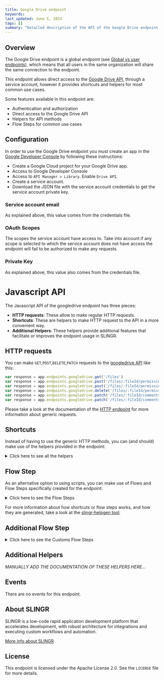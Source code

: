 ```yaml
---
title: Google Drive endpoint
keywords: 
last_updated: June 5, 2023
tags: []
summary: "Detailed description of the API of the Google Drive endpoint."
---
```


## Overview

The Google Drive endpoint is a global endpoint (see [Global vs user endpoints](app-development-model-endpoints.html#global-vs-user-endpoints)),
which means that all users in the same organization will share the same connection to the endpoint.

This endpoint allows direct access to the [Google Drive API](https://developers.google.com/drive/api/reference/rest/v3),
through a service account, however it provides shortcuts and helpers for most common use cases.

Some features available in this endpoint are:

- Authentication and authorization
- Direct access to the Google Drive API
- Helpers for API methods
- Flow Steps for common use cases

## Configuration

In order to use the Google Drive endpoint you must create an app in the [Google Developer Console](https://console.developers.google.com)
by following these instructions:

- Create a Google Cloud project for your Google Drive app.
- Access to Google Developer Console
- Access to `API Manager > Library`. Enable `Drive API`.
- Create a service account.
- Download the JSON file with the service account credentials to get the service account private key.

### Service account email

As explained above, this value comes from the credentials file.

### OAuth Scopes

The scopes the service account have access to. Take into account if any scope is selected to which the service account does not have access the endpoint will fail to be authorized to make any requests.

### Private Key

As explained above, this value also comes from the credentials file.

# Javascript API

The Javascript API of the googledrive endpoint has three pieces:

- **HTTP requests**: These allow to make regular HTTP requests.
- **Shortcuts**: These are helpers to make HTTP request to the API in a more convenient way.
- **Additional Helpers**: These helpers provide additional features that facilitate or improves the endpoint usage in SLINGR.

## HTTP requests
You can make `GET`,`POST`,`DELETE`,`PATCH` requests to the [googledrive API](API_URL_HERE) like this:
```javascript
var response = app.endpoints.googledrive.get('/files')
var response = app.endpoints.googledrive.post('/files/:fileId/permissions', body)
var response = app.endpoints.googledrive.post('/files/:fileId/permissions')
var response = app.endpoints.googledrive.delete('/files/:fileId/permissions/:permissionId')
var response = app.endpoints.googledrive.patch('/files/:fileId/comments/:commentId', body)
var response = app.endpoints.googledrive.patch('/files/:fileId/comments/:commentId')
```

Please take a look at the documentation of the [HTTP endpoint](https://github.com/slingr-stack/http-endpoint#javascript-api)
for more information about generic requests.

## Shortcuts

Instead of having to use the generic HTTP methods, you can (and should) make use of the helpers provided in the endpoint:
<details>
    <summary>Click here to see all the helpers</summary>

<br>

* API URL: '/about'
* HTTP Method: 'GET'
* More info: https://developers.google.com/drive/api/reference/rest/v3
```javascript
app.endpoints.googledrive.about.get()
```
---
* API URL: '/changes'
* HTTP Method: 'GET'
* More info: https://developers.google.com/drive/api/reference/rest/v3
```javascript
app.endpoints.googledrive.changes.get()
```
---
* API URL: '/changes/startPageToken'
* HTTP Method: 'GET'
* More info: https://developers.google.com/drive/api/reference/rest/v3
```javascript
app.endpoints.googledrive.changes.startPageToken.get()
```
---
* API URL: '/files/:fileId/comments'
* HTTP Method: 'GET'
* More info: https://developers.google.com/drive/api/reference/rest/v3
```javascript
app.endpoints.googledrive.files.comments.get()
```
---
* API URL: '/files/:fileId/comments/:commentId'
* HTTP Method: 'GET'
* More info: https://developers.google.com/drive/api/reference/rest/v3
```javascript
app.endpoints.googledrive.files.comments.get(fileId)
```
---
* API URL: '/drives'
* HTTP Method: 'GET'
* More info: https://developers.google.com/drive/api/reference/rest/v3
```javascript
app.endpoints.googledrive.drives.get()
```
---
* API URL: '/drives/:driveId'
* HTTP Method: 'GET'
* More info: https://developers.google.com/drive/api/reference/rest/v3
```javascript
app.endpoints.googledrive.drives.get()
```
---
* API URL: '/files/:fileId/export'
* HTTP Method: 'GET'
* More info: https://developers.google.com/drive/api/reference/rest/v3
```javascript
app.endpoints.googledrive.files.export.get(fileId)
```
---
* API URL: '/files/generateIds'
* HTTP Method: 'GET'
* More info: https://developers.google.com/drive/api/reference/rest/v3
```javascript
app.endpoints.googledrive.files.generateIds.get()
```
---
* API URL: '/files'
* HTTP Method: 'GET'
* More info: https://developers.google.com/drive/api/reference/rest/v3
```javascript
app.endpoints.googledrive.files.get()
```
---
* API URL: '/files/:fileId'
* HTTP Method: 'GET'
* More info: https://developers.google.com/drive/api/reference/rest/v3
```javascript
app.endpoints.googledrive.files.get()
```
---
* API URL: '/files/:fileId/listLabels'
* HTTP Method: 'GET'
* More info: https://developers.google.com/drive/api/reference/rest/v3
```javascript
app.endpoints.googledrive.files.listLabels.get(fileId)
```
---
* API URL: '/files/:fileId/permissions'
* HTTP Method: 'GET'
* More info: https://developers.google.com/drive/api/reference/rest/v3
```javascript
app.endpoints.googledrive.files.permissions.get()
```
---
* API URL: '/files/:fileId/permissions/:permissionId'
* HTTP Method: 'GET'
* More info: https://developers.google.com/drive/api/reference/rest/v3
```javascript
app.endpoints.googledrive.files.permissions.get(fileId)
```
---
* API URL: '/files/:fileId/comments/:commentId/replies'
* HTTP Method: 'GET'
* More info: https://developers.google.com/drive/api/reference/rest/v3
```javascript
app.endpoints.googledrive.files.comments.replies.get(fileId)
```
---
* API URL: '/files/:fileId/comments/:commentId/replies/:replyId'
* HTTP Method: 'GET'
* More info: https://developers.google.com/drive/api/reference/rest/v3
```javascript
app.endpoints.googledrive.files.comments.replies.get(fileId, commentId)
```
---
* API URL: '/files/:fileId/revisions'
* HTTP Method: 'GET'
* More info: https://developers.google.com/drive/api/reference/rest/v3
```javascript
app.endpoints.googledrive.files.revisions.get()
```
---
* API URL: '/files/:fileId/revisions/:revisionId'
* HTTP Method: 'GET'
* More info: https://developers.google.com/drive/api/reference/rest/v3
```javascript
app.endpoints.googledrive.files.revisions.get(fileId)
```
---
* API URL: '/channels/stop'
* HTTP Method: 'POST'
* More info: https://developers.google.com/drive/api/reference/rest/v3
```javascript
app.endpoints.googledrive.channels.stop.post(body)
```
---
* API URL: '/changes/watch'
* HTTP Method: 'POST'
* More info: https://developers.google.com/drive/api/reference/rest/v3
```javascript
app.endpoints.googledrive.changes.watch.post(body)
```
---
* API URL: '/files/:fileId/comments'
* HTTP Method: 'POST'
* More info: https://developers.google.com/drive/api/reference/rest/v3
```javascript
app.endpoints.googledrive.files.comments.post(fileId, body)
```
---
* API URL: '/drives'
* HTTP Method: 'POST'
* More info: https://developers.google.com/drive/api/reference/rest/v3
```javascript
app.endpoints.googledrive.drives.post(body)
```
---
* API URL: '/drives/:driveId/hide'
* HTTP Method: 'POST'
* More info: https://developers.google.com/drive/api/reference/rest/v3
```javascript
app.endpoints.googledrive.drives.hide.post(driveId, body)
```
---
* API URL: '/drives/:driveId/unhide'
* HTTP Method: 'POST'
* More info: https://developers.google.com/drive/api/reference/rest/v3
```javascript
app.endpoints.googledrive.drives.unhide.post(driveId, body)
```
---
* API URL: '/files/:fileId/copy'
* HTTP Method: 'POST'
* More info: https://developers.google.com/drive/api/reference/rest/v3
```javascript
app.endpoints.googledrive.files.copy.post(fileId, body)
```
---
* API URL: '/files'
* HTTP Method: 'POST'
* More info: https://developers.google.com/drive/api/reference/rest/v3
```javascript
app.endpoints.googledrive.files.post(body)
```
---
* API URL: '/files/:fileId/modifyLabels'
* HTTP Method: 'POST'
* More info: https://developers.google.com/drive/api/reference/rest/v3
```javascript
app.endpoints.googledrive.files.modifyLabels.post(fileId, body)
```
---
* API URL: '/files/:fileId/watch'
* HTTP Method: 'POST'
* More info: https://developers.google.com/drive/api/reference/rest/v3
```javascript
app.endpoints.googledrive.files.watch.post(fileId, body)
```
---
* API URL: '/files/:fileId/permissions'
* HTTP Method: 'POST'
* More info: https://developers.google.com/drive/api/reference/rest/v3
```javascript
app.endpoints.googledrive.files.permissions.post(fileId, body)
```
---
* API URL: '/files/:fileId/comments/:commentId/replies'
* HTTP Method: 'POST'
* More info: https://developers.google.com/drive/api/reference/rest/v3
```javascript
app.endpoints.googledrive.files.comments.replies.post(fileId, commentId, body)
```
---
* API URL: '/files/:fileId/comments/:commentId'
* HTTP Method: 'DELETE'
* More info: https://developers.google.com/drive/api/reference/rest/v3
```javascript
app.endpoints.googledrive.files.comments.delete(fileId, commentId)
```
---
* API URL: '/drives/:driveId'
* HTTP Method: 'DELETE'
* More info: https://developers.google.com/drive/api/reference/rest/v3
```javascript
app.endpoints.googledrive.drives.delete(driveId)
```
---
* API URL: '/files/:fileId'
* HTTP Method: 'DELETE'
* More info: https://developers.google.com/drive/api/reference/rest/v3
```javascript
app.endpoints.googledrive.files.delete(fileId)
```
---
* API URL: '/files/trash'
* HTTP Method: 'DELETE'
* More info: https://developers.google.com/drive/api/reference/rest/v3
```javascript
app.endpoints.googledrive.files.trash.delete()
```
---
* API URL: '/files/:fileId/permissions/:permissionId'
* HTTP Method: 'DELETE'
* More info: https://developers.google.com/drive/api/reference/rest/v3
```javascript
app.endpoints.googledrive.files.permissions.delete(fileId, permissionId)
```
---
* API URL: '/files/:fileId/comments/:commentId/replies/:replyId'
* HTTP Method: 'DELETE'
* More info: https://developers.google.com/drive/api/reference/rest/v3
```javascript
app.endpoints.googledrive.files.comments.replies.delete(fileId, commentId, replyId)
```
---
* API URL: '/files/:fileId/revisions/:revisionId'
* HTTP Method: 'DELETE'
* More info: https://developers.google.com/drive/api/reference/rest/v3
```javascript
app.endpoints.googledrive.files.revisions.delete(fileId, revisionId)
```
---
* API URL: '/files/:fileId/comments/:commentId'
* HTTP Method: 'PATCH'
* More info: https://developers.google.com/drive/api/reference/rest/v3
```javascript
app.endpoints.googledrive.files.comments.patch(fileId, commentId, body)
```
---
* API URL: '/drives/:driveId'
* HTTP Method: 'PATCH'
* More info: https://developers.google.com/drive/api/reference/rest/v3
```javascript
app.endpoints.googledrive.drives.patch(driveId, body)
```
---
* API URL: '/files/:fileId'
* HTTP Method: 'PATCH'
* More info: https://developers.google.com/drive/api/reference/rest/v3
```javascript
app.endpoints.googledrive.files.patch(fileId, body)
```
---
* API URL: '/files/:fileId/permissions/:permissionId'
* HTTP Method: 'PATCH'
* More info: https://developers.google.com/drive/api/reference/rest/v3
```javascript
app.endpoints.googledrive.files.permissions.patch(fileId, permissionId, body)
```
---
* API URL: '/files/:fileId/comments/:commentId/replies/:replyId'
* HTTP Method: 'PATCH'
* More info: https://developers.google.com/drive/api/reference/rest/v3
```javascript
app.endpoints.googledrive.files.comments.replies.patch(fileId, commentId, replyId, body)
```
---
* API URL: '/files/:fileId/revisions/:revisionId'
* HTTP Method: 'PATCH'
* More info: https://developers.google.com/drive/api/reference/rest/v3
```javascript
app.endpoints.googledrive.files.revisions.patch(fileId, revisionId, body)
```
---

</details>

## Flow Step

As an alternative option to using scripts, you can make use of Flows and Flow Steps specifically created for the endpoint:
<details>
    <summary>Click here to see the Flow Steps</summary>

<br>



### Generic Flow Step

Generic flow step for full use of the entire endpoint and its services.

<h3>Inputs</h3>

<table>
    <thead>
    <tr>
        <th>Label</th>
        <th>Type</th>
        <th>Required</th>
        <th>Default</th>
        <th>Visibility</th>
        <th>Description</th>
    </tr>
    </thead>
    <tbody>
    <tr>
        <td>URL (Method)</td>
        <td>choice</td>
        <td>yes</td>
        <td> - </td>
        <td>Always</td>
        <td>
            This is the http method to be used against the endpoint. <br>
            Possible values are: <br>
            <i><strong>GET,POST,DELETE,PATCH</strong></i>
        </td>
    </tr>
    <tr>
        <td>URL (Path)</td>
        <td>choice</td>
        <td>yes</td>
        <td> - </td>
        <td>Always</td>
        <td>
            The url to which this endpoint will send the request. This is the exact service to which the http request will be made. <br>
            Possible values are: <br>
            <i><strong>/about<br>/changes<br>/changes/startPageToken<br>/files/{fileId}/comments<br>/files/{fileId}/comments/{commentId}<br>/drives<br>/drives/{driveId}<br>/files/{fileId}/export<br>/files/generateIds<br>/files<br>/files/{fileId}<br>/files/{fileId}/listLabels<br>/files/{fileId}/permissions<br>/files/{fileId}/permissions/{permissionId}<br>/files/{fileId}/comments/{commentId}/replies<br>/files/{fileId}/comments/{commentId}/replies/{replyId}<br>/files/{fileId}/revisions<br>/files/{fileId}/revisions/{revisionId}<br>/channels/stop<br>/changes/watch<br>/files/{fileId}/comments<br>/drives<br>/drives/{driveId}/hide<br>/drives/{driveId}/unhide<br>/files/{fileId}/copy<br>/files<br>/files/{fileId}/modifyLabels<br>/files/{fileId}/watch<br>/files/{fileId}/permissions<br>/files/{fileId}/comments/{commentId}/replies<br>/files/{fileId}/comments/{commentId}<br>/drives/{driveId}<br>/files/{fileId}<br>/files/trash<br>/files/{fileId}/permissions/{permissionId}<br>/files/{fileId}/comments/{commentId}/replies/{replyId}<br>/files/{fileId}/revisions/{revisionId}<br>/files/{fileId}/comments/{commentId}<br>/drives/{driveId}<br>/files/{fileId}<br>/files/{fileId}/permissions/{permissionId}<br>/files/{fileId}/comments/{commentId}/replies/{replyId}<br>/files/{fileId}/revisions/{revisionId}<br></strong></i>
        </td>
    </tr>
    <tr>
        <td>Headers</td>
        <td>keyValue</td>
        <td>no</td>
        <td> - </td>
        <td>Always</td>
        <td>
            Used when you want to have a custom http header for the request.
        </td>
    </tr>
    <tr>
        <td>Query Params</td>
        <td>keyValue</td>
        <td>no</td>
        <td> - </td>
        <td>Always</td>
        <td>
            Used when you want to have a custom query params for the http call.
        </td>
    </tr>
    <tr>
        <td>Body</td>
        <td>json</td>
        <td>no</td>
        <td> - </td>
        <td>Always</td>
        <td>
            A payload of data can be sent to the server in the body of the request.
        </td>
    </tr>
    <tr>
        <td>Override Settings</td>
        <td>boolean</td>
        <td>no</td>
        <td> false </td>
        <td>Always</td>
        <td></td>
    </tr>
    <tr>
        <td>Follow Redirect</td>
        <td>boolean</td>
        <td>no</td>
        <td> false </td>
        <td> overrideSettings </td>
        <td>Indicates that the resource has to be downloaded into a file instead of returning it in the response.</td>
    </tr>
    <tr>
        <td>Download</td>
        <td>boolean</td>
        <td>no</td>
        <td> false </td>
        <td> overrideSettings </td>
        <td>If true the method won't return until the file has been downloaded, and it will return all the information of the file.</td>
    </tr>
    <tr>
        <td>File name</td>
        <td>text</td>
        <td>no</td>
        <td></td>
        <td> overrideSettings </td>
        <td>If provided, the file will be stored with this name. If empty the file name will be calculated from the URL.</td>
    </tr>
    <tr>
        <td>Full response</td>
        <td> boolean </td>
        <td>no</td>
        <td> false </td>
        <td> overrideSettings </td>
        <td>Include extended information about response</td>
    </tr>
    <tr>
        <td>Connection Timeout</td>
        <td> number </td>
        <td>no</td>
        <td> 5000 </td>
        <td> overrideSettings </td>
        <td>Connect timeout interval, in milliseconds (0 = infinity).</td>
    </tr>
    <tr>
        <td>Read Timeout</td>
        <td> number </td>
        <td>no</td>
        <td> 60000 </td>
        <td> overrideSettings </td>
        <td>Read timeout interval, in milliseconds (0 = infinity).</td>
    </tr>
    </tbody>
</table>

<h3>Outputs</h3>

<table>
    <thead>
    <tr>
        <th>Name</th>
        <th>Type</th>
        <th>Description</th>
    </tr>
    </thead>
    <tbody>
    <tr>
        <td>response</td>
        <td>object</td>
        <td>
            Object resulting from the response to the endpoint call.
        </td>
    </tr>
    </tbody>
</table>


</details>

For more information about how shortcuts or flow steps works, and how they are generated, take a look at the [slingr-helpgen tool](https://github.com/slingr-stack/slingr-helpgen).

## Additional Flow Step


<details>
    <summary>Click here to see the Customs Flow Steps</summary>

<br>



### Custom Flow Steps Name

Description of Custom Flow Steps

*MANUALLY ADD THE DOCUMENTATION OF THESE FLOW STEPS HERE...*


</details>

## Additional Helpers
*MANUALLY ADD THE DOCUMENTATION OF THESE HELPERS HERE...*

## Events

There are no events for this endpoint.

## About SLINGR

SLINGR is a low-code rapid application development platform that accelerates development, with robust architecture for integrations and executing custom workflows and automation.

[More info about SLINGR](https://slingr.io)

## License

This endpoint is licensed under the Apache License 2.0. See the `LICENSE` file for more details.
